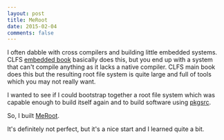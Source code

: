 ```yaml
---
layout: post
title: MeRoot
date: 2015-02-04
comments: false
---
```


I often dabble with cross compilers and building little embedded systems.  CLFS
[embedded book][clfsem] basically does this, but you end up with a system that can't
compile anything as it lacks a native compiler.  CLFS main book does this but
the resulting root file system is quite large and full of tools which you may
not really want.

[clfsem]: http://clfs.org/view/clfs-embedded/

I wanted to see if I could bootstrap together a root file system which was
capable enough to build itself again and to build software using [pkgsrc][pkgsrc].

[pkgsrc]: http://www.pkgsrc.org/

So, I built [MeRoot][meroot].

[meroot]: https://github.com/bradfa/meroot

It's definitely not perfect, but it's a nice start and I learned quite a bit.
